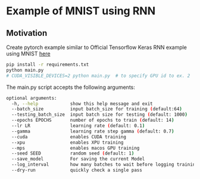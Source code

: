 # Example of MNIST using RNN

## Motivation
Create pytorch example similar to Official Tensorflow Keras RNN example using MNIST [here](https://www.tensorflow.org/guide/keras/rnn) 

```bash
pip install -r requirements.txt
python main.py
# CUDA_VISIBLE_DEVICES=2 python main.py  # to specify GPU id to ex. 2
```
The main.py script accepts the following arguments:

```bash
optional arguments:
  -h, --help            show this help message and exit
  --batch_size          input batch_size for training (default:64)
  --testing_batch_size  input batch size for testing (default: 1000)
  --epochs EPOCHS       number of epochs to train (default: 14)
  --lr LR               learning rate (default: 0.1)
  --gamma               learning rate step gamma (default: 0.7)
  --cuda                enables CUDA training
  --xpu                 enables XPU training
  --mps                 enables macos GPU training
  --seed SEED           random seed (default: 1)
  --save_model          For saving the current Model
  --log_interval        how many batches to wait before logging training status
  --dry-run             quickly check a single pass
```